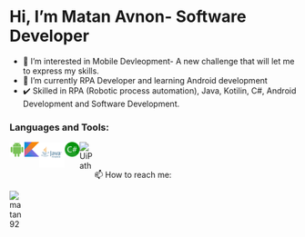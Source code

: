 # Hi, I’m Matan Avnon- Software Developer

- 👀 I’m interested in Mobile Devleopment- A new challenge that will let me to express my skills.
- 🌱 I’m currently RPA Developer and learning Android development
- ✔️ Skilled in RPA (Robotic process automation), Java, Kotilin, C#, Android Development and Software Development.

### Languages and Tools:
<img align="left" alt="Android" width="26px" src="https://raw.githubusercontent.com/github/explore/80688e429a7d4ef2fca1e82350fe8e3517d3494d/topics/android/android.png" />
<img align="left" alt="Kotlin" width="26px" src="https://raw.githubusercontent.com/github/explore/80688e429a7d4ef2fca1e82350fe8e3517d3494d/topics/kotlin/kotlin.png" />
<img align="left" alt="JAVA" width="45px" src="https://raw.githubusercontent.com/github/explore/80688e429a7d4ef2fca1e82350fe8e3517d3494d/topics/java/java.png" />
<img align="left" alt="C#"  width="26px" src="https://raw.githubusercontent.com/github/explore/80688e429a7d4ef2fca1e82350fe8e3517d3494d/topics/csharp/csharp.png" />
<img align="left" alt="UiPath"  width="26px" src="https://marketplace.uipath.com/static/favicons/android-chrome-512x512.png" />

<br />
<br />

📫 How to reach me:

[<img align="left" alt="matan92" width="22px" src="https://cdn.jsdelivr.net/npm/simple-icons@v3/icons/linkedin.svg" />][linkedin]
 
<br />
<br />

[linkedin]: https://www.linkedin.com/in/matan-avnon-93733115a/



